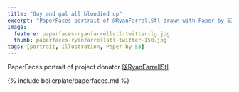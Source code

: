```yaml
---
title: "Guy and gal all bloodied up"
excerpt: "PaperFaces portrait of @RyanFarrellStl drawn with Paper by 53 on an iPad."
image: 
  feature: paperfaces-ryanfarrellstl-twitter-lg.jpg
  thumb: paperfaces-ryanfarrellstl-twitter-150.jpg
tags: [portrait, illustration, Paper by 53]
---
```


PaperFaces portrait of project donator [@RyanFarrellStl](http://twitter.com/RyanFarrellStl).

{% include boilerplate/paperfaces.md %}
